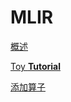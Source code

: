# MLIR

[概述](MLIR%20db52990f0fc3415f96148ef24b41c638/%E6%A6%82%E8%BF%B0%20197fc676fa494e798d964039a2030a53.md)

[Toy ****Tutorial****](MLIR%20db52990f0fc3415f96148ef24b41c638/Toy%20Tutorial%2089237c9f756d4ba2bd0bab6c4a60efe6.md)

[添加算子](MLIR%20db52990f0fc3415f96148ef24b41c638/%E6%B7%BB%E5%8A%A0%E7%AE%97%E5%AD%90%20f2dad25fa5ae40398f1e377767ec2071.md)